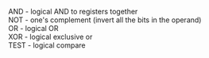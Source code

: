 AND - logical AND to registers together<br>
NOT - one's complement (invert all the bits in the operand)<br>
OR - logical OR<br>
XOR - logical exclusive or<br>
TEST - logical compare<br>